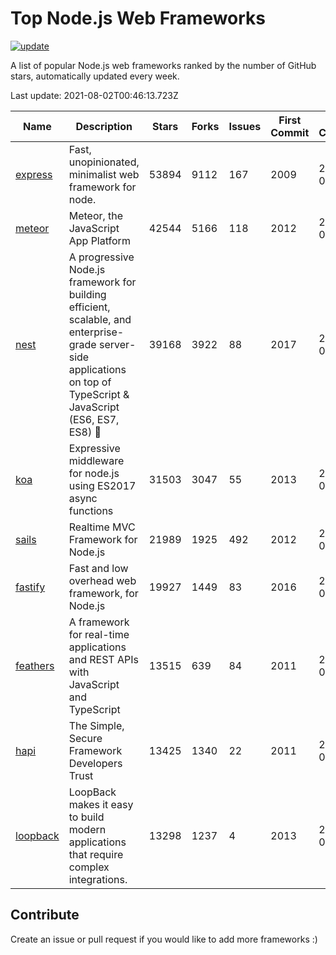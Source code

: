 # Top Node.js Web Frameworks

[![update](https://github.com/sunnysid3up/nodejs-web-frameworks/actions/workflows/update.yml/badge.svg)](https://github.com/sunnysid3up/nodejs-web-frameworks/actions/workflows/update.yml)

A list of popular Node.js web frameworks ranked by the number of GitHub stars, automatically updated every week.

Last update: 2021-08-02T00:46:13.723Z

| Name          | Description          | Stars                     | Forks          | Issues               | First Commit        | Last Commit         | Language          |
|---------------|----------------------|---------------------------|----------------|----------------------|---------------------|---------------------|-------------------|
| [express](https://github.com/expressjs/express) | Fast, unopinionated, minimalist web framework for node. | 53894 | 9112 | 167 | 2009 | 2021-08-01 | JS |
| [meteor](https://github.com/meteor/meteor) | Meteor, the JavaScript App Platform | 42544 | 5166 | 118 | 2012 | 2021-08-01 | JS |
| [nest](https://github.com/nestjs/nest) | A progressive Node.js framework for building efficient, scalable, and enterprise-grade server-side applications on top of TypeScript & JavaScript (ES6, ES7, ES8) 🚀 | 39168 | 3922 | 88 | 2017 | 2021-08-02 | TS |
| [koa](https://github.com/koajs/koa) | Expressive middleware for node.js using ES2017 async functions | 31503 | 3047 | 55 | 2013 | 2021-08-01 | JS |
| [sails](https://github.com/balderdashy/sails) | Realtime MVC Framework for Node.js | 21989 | 1925 | 492 | 2012 | 2021-08-01 | JS |
| [fastify](https://github.com/fastify/fastify) | Fast and low overhead web framework, for Node.js | 19927 | 1449 | 83 | 2016 | 2021-08-01 | JS |
| [feathers](https://github.com/feathersjs/feathers) | A framework for real-time applications and REST APIs with JavaScript and TypeScript | 13515 | 639 | 84 | 2011 | 2021-08-01 | TS |
| [hapi](https://github.com/hapijs/hapi) | The Simple, Secure Framework Developers Trust | 13425 | 1340 | 22 | 2011 | 2021-08-01 | JS |
| [loopback](https://github.com/strongloop/loopback) | LoopBack makes it easy to build modern applications that require complex integrations. | 13298 | 1237 | 4 | 2013 | 2021-07-31 | JS |

## Contribute 

Create an issue or pull request if you would like to add more frameworks :)